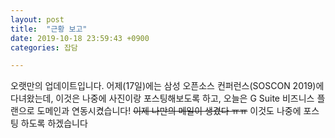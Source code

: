 ```yaml
---
layout: post
title:  "근황 보고"
date: 2019-10-18 23:59:43 +0900
categories: 잡담

---
```



오랫만의 업데이트입니다. 어제(17일)에는 삼성 오픈소스 컨퍼런스(SOSCON 2019)에 다녀왔는데, 이것은 나중에 사진이랑 포스팅해보도록 하고, 오늘은 G Suite 비즈니스 플랜으로 도메인과 연동시켰습니다! ~~이제 나만의 메일이 생겼다 ㅠㅠ~~ 이것도 나중에 포스팅 하도록 하겠습니다


